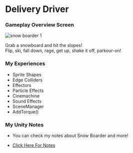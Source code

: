 # Delivery Driver

<h3> Gameplay Overview Screen </h3>

![snow boarder 1](https://user-images.githubusercontent.com/72252419/172964684-ed5ace16-63b3-4561-aa34-cc2dca18f1d7.png)
</br > 

Grab a snowboard and hit the slopes!<br /> Flip, ski, fall down, rage, get up, shake it off, parkour-on!
  
<h3> My Experiences </h3>

  *  Sprite Shapes
  *  Edge Colliders
  *  Effectors
  *  Particle Effects
  *  Cinemachine
  *  Sound Effects
  *  SceneManager
  *  AddTorque()

<h3> My Unity Notes</h3>

* You can check my notes about Snow Boarder and more!
* <a href="https://feline-bubble-268.notion.site/Unity-C-2D-Game-Development-bf3a0e3655ef4e1fbbe91103fc1a926d"><p>Click Here For Notes</p></a>



  
